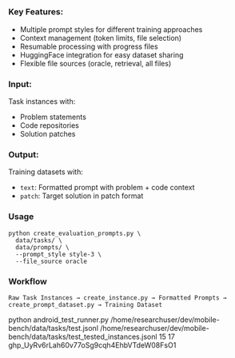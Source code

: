 ##


### Key Features:

- Multiple prompt styles for different training approaches
- Context management (token limits, file selection)
- Resumable processing with progress files
- HuggingFace integration for easy dataset sharing
- Flexible file sources (oracle, retrieval, all files)

### Input:
Task instances with:

- Problem statements
- Code repositories
- Solution patches

### Output:
Training datasets with:

- `text`: Formatted prompt with problem + code context
- `patch`: Target solution in patch format

### Usage

<!-- ```shell
python create_prompt_dataset.py \
  --dataset_name_or_path ./my_task_instances \
  --splits train test \
  --output_dir ./training_data \
  --prompt_style style-3 \
  --file_source oracle
``` -->

```shell
python create_evaluation_prompts.py \
  data/tasks/ \
  data/prompts/ \
  --prompt_style style-3 \
  --file_source oracle
```


### Workflow

```
Raw Task Instances → create_instance.py → Formatted Prompts → create_prompt_dataset.py → Training Dataset
```


python android_test_runner.py /home/researchuser/dev/mobile-bench/data/tasks/test.jsonl /home/researchuser/dev/mobile-bench/data/tasks/test_tested_instances.jsonl 15 17 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

